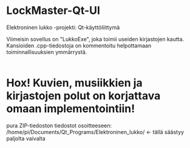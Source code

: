 # LockMaster-Qt-UI
Elektroninen lukko -projekti: Qt-käyttöliittymä

Viimeisin sovellus on "LukkoExe", joka toimii useiden kirjastojen kautta. <br>
Kansioiden .cpp-tiedostoja on kommentoitu helpottamaan toiminnallisuuksien ymmärrystä.<br>
<br>
# Hox! Kuvien, musiikkien ja kirjastojen polut on korjattava omaan implementointiin!<br>
pura ZIP-tiedoston tiedostot osoitteeseen: /home/pi/Documents/Qt_Programs/Elektroninen_lukko/ <- tällä säästyy paljolta vaivalta <br>

